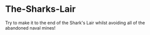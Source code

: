 # The-Sharks-Lair

Try to make it to the end of the Shark's Lair whilst avoiding all of the abandoned naval mines!
